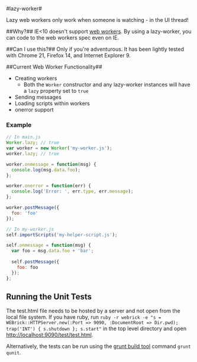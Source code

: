 #lazy-worker#

Lazy web workers only work when someone is watching - in the UI thread!

##Why?##
IE<10 doesn't support [web workers](https://developer.mozilla.org/en-US/docs/DOM/Using_web_workers). By using a lazy-worker, you can code to the web workers spec even on IE.

##Can I use this?##
Only if you're adventurous. It has been lightly tested with Chrome 21, Firefox 14, and Internet Explorer 9. 

##Current Web Worker Functionality##
* Creating workers
  * Both the `Worker` constructor and any lazy-worker instances will have a `lazy` property set to `true`   
* Sending messages
* Loading scripts within workers
* onerror support

### Example ###
```javascript
// In main.js
Worker.lazy; // true
var worker = new Worker('my-worker.js');
worker.lazy; // true

worker.onmessage = function(msg) {
  console.log(msg.data.foo);
};

worker.onerror = function(err) {
  console.log('Error: ', err.type, err.message);
};

worker.postMessage({
  foo: 'foo'
});
```

```javascript
// In my-worker.js
self.importScripts('my-helper-script.js');

self.onmessage = function(msg) {
  var foo = msg.data.foo + 'bar';
  
  self.postMessage({
    foo: foo
  });
};
```

## Running the Unit Tests ##
The test.html file needs to be hosted by a server and not open from the local file system. If you have ruby, run `ruby -r webrick -e "s = WEBrick::HTTPServer.new(:Port => 9090, :DocumentRoot => Dir.pwd); trap('INT') { s.shutdown }; s.start"` in the top level directory and open [http://localhost:9090/test/test.html](http://localhost:9090/test/test.html).

Alternatively, the tests can be run using the [grunt build tool](https://github.com/cowboy/grunt) command `grunt qunit`.